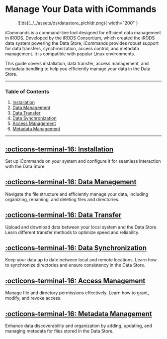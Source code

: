 # Manage Your Data with iCommands

<figure markdown>
  ![!ds](../../assets/ds/datastore_plchldr.png){ width="200" }
</figure>

iCommands is a command-line tool designed for efficient data management in iRODS. Developed by the iRODS Consortium, which created the iRODS data system powering the Data Store, iCommands provides robust support for data transfers, synchronization, access control, and metadata management. It is compatible with popular Linux environments.  

This guide covers installation, data transfer, access management, and metadata handling to help you efficiently manage your data in the Data Store.


---

### Table of Contents

1. [Installation](installation.md)
2. [Data Management](data_management.md)
3. [Data Transfer](data_transfer.md)
5. [Data Synchronization](data_synchronization.md)
6. [Access Management](access_management.md)
7. [Metadata Management](metadata_management.md)

---

## [:octicons-terminal-16: Installation](installation.md)

Set up iCommands on your system and configure it for seamless interaction with the Data Store.

## [:octicons-terminal-16: Data Management](data_management.md)

Navigate the file structure and efficiently manage your data, including organizing, renaming, and deleting files and directories.

## [:octicons-terminal-16: Data Transfer](data_transfer.md)

Upload and download data between your local system and the Data Store. Learn different transfer methods to optimize speed and reliability.

## [:octicons-terminal-16: Data Synchronization](data_synchronization.md)

Keep your data up to date between local and remote locations. Learn how to synchronize directories and ensure consistency in the Data Store.

## [:octicons-terminal-16: Access Management](access_management.md)

Manage file and directory permissions effectively. Learn how to grant, modify, and revoke access.

## [:octicons-terminal-16: Metadata Management](metadata_management.md)

Enhance data discoverability and organization by adding, updating, and managing metadata for files stored in the Data Store.

